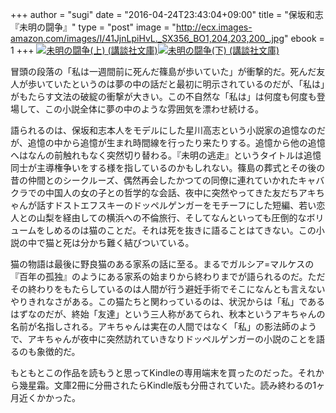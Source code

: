 +++
author = "sugi"
date = "2016-04-24T23:43:04+09:00"
title = "保坂和志『未明の闘争』"
type = "post"
image = "http://ecx.images-amazon.com/images/I/41JjnLpiHvL._SX356_BO1,204,203,200_.jpg"
ebook = 1
+++
<a href="http://www.amazon.co.jp/exec/obidos/ASIN/4062933225/chezsugi-22/ref=nosim/" name="amazletlink" target="_blank"><img src="http://ecx.images-amazon.com/images/I/41JjnLpiHvL._SL160_.jpg" alt="未明の闘争(上) (講談社文庫)" class="alignleft"  /></a><a href="http://www.amazon.co.jp/exec/obidos/ASIN/4062933233/chezsugi-22/ref=nosim/" name="amazletlink" target="_blank"><img src="http://ecx.images-amazon.com/images/I/417lrxQ7N2L._SL160_.jpg" alt="未明の闘争(下) (講談社文庫)" class="alignleft"  /></a>

冒頭の段落の「私は一週間前に死んだ篠島が歩いていた」が衝撃的だ。死んだ友人が歩いていたというのは夢の中の話だと最初に明示されているのだが、「私は」がもたらす文法の破綻の衝撃が大きい。この不自然な「私は」は何度も何度も登場して、この小説全体に夢の中のような雰囲気を漂わせ続ける。

語られるのは、保坂和志本人をモデルにした星川高志という小説家の追憶なのだが、追憶の中から追憶が生まれ時間線を行ったり来たりする。追憶から他の追憶へはなんの前触れもなく突然切り替わる。『未明の逃走』というタイトルは追憶同士が主導権争いをする様を指しているのかもしれない。篠島の葬式とその後の昔の仲間とのシークルーズ、偶然再会したかつての同僚に連れていかれたキャバクラでの中国人の女の子との哲学的な会話、夜中に突然やってきた友だちアキちゃんが話すドストエフスキーのドッペルゲンガーをモチーフにした短編、若い恋人との山梨を経由しての横浜への不倫旅行、そしてなんといっても圧倒的なボリュームをしめるのは猫のことだ。それは死を抜きに語ることはてきない。この小説の中で猫と死は分かち難く結びついている。

猫の物語は最後に野良猫のある家系の話に至る。まるでガルシア=マルケスの『百年の孤独』のようにある家系の始まりから終わりまでが語られるのだ。ただその終わりをもたらしているのは人間が行う避妊手術でそこになんとも言えないやりきれなさがある。この猫たちと関わっているのは、状況からは「私」であるはずなのだが、終始「友達」という三人称があてられ、秋本というアキちゃんの名前が名指しされる。アキちゃんは実在の人間ではなく「私」の影法師のようで、アキちゃんが夜中に突然訪れていきなりドッペルゲンガーの小説のことを語るのも象徴的だ。

もともとこの作品を読もうと思ってKindleの専用端末を買ったのだった。それから幾星霜。文庫2冊に分冊されたらKindle版も分冊されていた。読み終わるの1ヶ月近くかかった。
